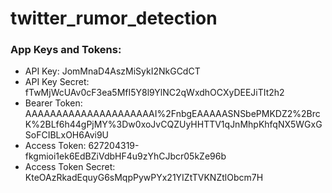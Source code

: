 # twitter_rumor_detection

### App Keys and Tokens:
- API Key: JomMnaD4AszMiSykI2NkGCdCT
- API Key Secret: fTwMjWcUAv0cF3ea5MfI5Y8l9YlNC2qWxdhOCXyDEEJiTIt2h2
- Bearer Token: AAAAAAAAAAAAAAAAAAAAAI%2FnbgEAAAAASNSbePMKDZ2%2BrcK%2BLf6h44gPjMY%3Dw0xoJvCQZUyHHTTV1qJnMhpKhfqNX5WGxGSoFCIBLxOH6Avi9U
- Access Token: 627204319-fkgmioi1ek6EdBZiVdbHF4u9zYhCJbcr05kZe96b
- Access Token Secret: KteOAzRkadEquyG6sMqpPywPYx21YIZtTVKNZtlObcm7H
